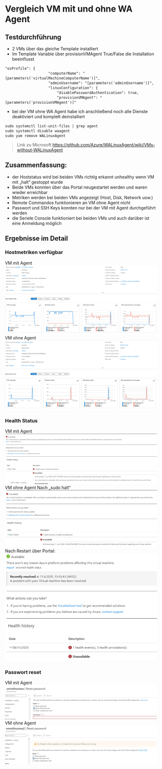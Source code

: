 # Vergleich VM mit und ohne WA Agent
## Testdurchführung
-	2 VMs über das gleiche Template installiert
-	Im Template Variable über provisionVMAgent True/False die Installation beeinflusst
```
"osProfile": {
                    "computerName": "[parameters('virtualMachineComputerName')]",
                    "adminUsername": "[parameters('adminUsername')]",
                    "linuxConfiguration": {
                        "disablePasswordAuthentication": true,
                        "provisionVMAgent": "[parameters('provisionVMAgent')]"
```
-	bei der VM ohne WA Agent habe ich anschließend noch alle Dienste deaktiviert und komplett deinstalliert
```
sudo systemctl list-unit-files | grep agent
sudo systemctl disable waagent
sudo yum remove WALinuxAgent
```
> Link zu Microsoft https://github.com/Azure/WALinuxAgent/wiki/VMs-without-WALinuxAgent
## Zusammenfassung:
-	der Hoststatus wird bei beiden VMs richtig erkannt
unhealthy wenn VM mit „halt“ gestoppt wurde
-	Beide VMs konnten über das Portal neugestartet werden und waren wieder erreichbar
-	Metriken werden bei beiden VMs angezeigt (Host, Disk, Network usw.)
-	Remote Commandos funktionieren an VM ohne Agent nicht
-	Passwort und SSH Keys konnten nur bei der VM mit Agent durchgeführt werden
- die Seriele Console funktioniert bei beiden VMs und auch darüber ist eine Anmeldung möglich
 
## Ergebnisse im Detail
### Hostmetriken verfügbar
VM mit Agent
![Image](https://github.com/ckoehler99/Azure/blob/master/tests/waagent/images/vmwith-hostmetrik.png)
VM ohne Agent
![Image](https://github.com/ckoehler99/Azure/blob/master/tests/waagent/images/vmwithout-hostmetrik.png)
### Health Status
VM mit Agent
![Image](https://github.com/ckoehler99/Azure/blob/master/tests/waagent/images/vmwith-healthstatus.png)
VM ohne Agent
Nach „sudo halt“
![Image](https://github.com/ckoehler99/Azure/blob/master/tests/waagent/images/vmwithout-healthstatus.png)
Nach Restart über Portal:
![Image](https://github.com/ckoehler99/Azure/blob/master/tests/waagent/images/vmwithout-healthstatus2.png)
### Passwort reset
VM mit Agent
![Image](https://github.com/ckoehler99/Azure/blob/master/tests/waagent/images/vmwith-password.png)
VM ohne Agent
![Image](https://github.com/ckoehler99/Azure/blob/master/tests/waagent/images/vmwithout-password.png)
